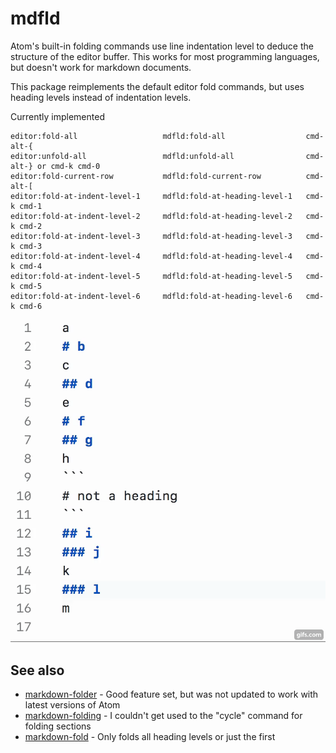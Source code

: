 # mdfld

Atom's built-in folding commands use line indentation level to deduce the structure of the editor buffer. This works for most programming languages, but doesn't work for markdown documents.

This package reimplements the default editor fold commands, but uses heading levels instead of indentation levels.

Currently implemented

```
editor:fold-all                   mdfld:fold-all                  cmd-alt-{
editor:unfold-all                 mdfld:unfold-all                cmd-alt-} or cmd-k cmd-0
editor:fold-current-row           mdfld:fold-current-row          cmd-alt-[
editor:fold-at-indent-level-1     mdfld:fold-at-heading-level-1   cmd-k cmd-1
editor:fold-at-indent-level-2     mdfld:fold-at-heading-level-2   cmd-k cmd-2
editor:fold-at-indent-level-3     mdfld:fold-at-heading-level-3   cmd-k cmd-3
editor:fold-at-indent-level-4     mdfld:fold-at-heading-level-4   cmd-k cmd-4
editor:fold-at-indent-level-5     mdfld:fold-at-heading-level-5   cmd-k cmd-5
editor:fold-at-indent-level-6     mdfld:fold-at-heading-level-6   cmd-k cmd-6
```

![Demo](demo.gif)

## See also

* [markdown-folder](https://atom.io/packages/markdown-folder) - Good feature set, but was not updated to work with latest versions of Atom
* [markdown-folding](https://atom.io/packages/markdown-folding) - I couldn't get used to the "cycle" command for folding sections
* [markdown-fold](https://atom.io/packages/markdown-fold) - Only folds all heading levels or just the first
